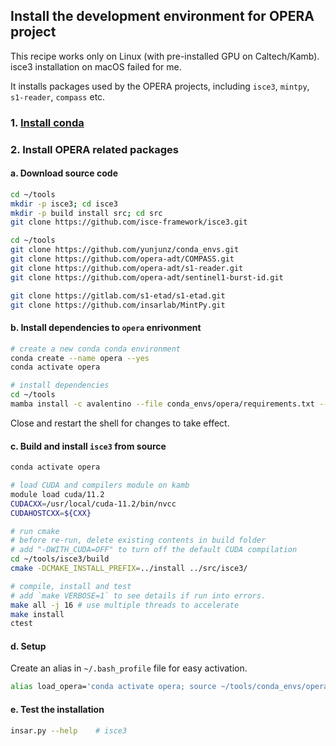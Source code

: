 ## Install the development environment for OPERA project

This recipe works only on Linux (with pre-installed GPU on Caltech/Kamb). isce3 installation on macOS failed for me.

It installs packages used by the OPERA projects, including `isce3`, `mintpy`, `s1-reader`, `compass` etc.

### 1. [Install conda](../README.md#1-install-conda)

### 2. Install OPERA related packages

#### a. Download source code

```bash
cd ~/tools
mkdir -p isce3; cd isce3
mkdir -p build install src; cd src
git clone https://github.com/isce-framework/isce3.git

cd ~/tools
git clone https://github.com/yunjunz/conda_envs.git
git clone https://github.com/opera-adt/COMPASS.git
git clone https://github.com/opera-adt/s1-reader.git
git clone https://github.com/opera-adt/sentinel1-burst-id.git

git clone https://gitlab.com/s1-etad/s1-etad.git
git clone https://github.com/insarlab/MintPy.git
```

#### b. Install dependencies to `opera` enrivonment

```bash
# create a new conda conda environment
conda create --name opera --yes
conda activate opera

# install dependencies
cd ~/tools
mamba install -c avalentino --file conda_envs/opera/requirements.txt --file s1-reader/requirements.txt --file COMPASS/requirements.txt --file MintPy/docs/requirements.txt
```

Close and restart the shell for changes to take effect.

#### c. Build and install `isce3` from source

```bash
conda activate opera

# load CUDA and compilers module on kamb
module load cuda/11.2
CUDACXX=/usr/local/cuda-11.2/bin/nvcc
CUDAHOSTCXX=${CXX}

# run cmake
# before re-run, delete existing contents in build folder
# add "-DWITH_CUDA=OFF" to turn off the default CUDA compilation
cd ~/tools/isce3/build
cmake -DCMAKE_INSTALL_PREFIX=../install ../src/isce3/

# compile, install and test
# add `make VERBOSE=1` to see details if run into errors.
make all -j 16 # use multiple threads to accelerate
make install
ctest
```

#### d. Setup

Create an alias in `~/.bash_profile` file for easy activation.

```bash
alias load_opera='conda activate opera; source ~/tools/conda_envs/opera/config.rc'
```

#### e. Test the installation

```bash
insar.py --help    # isce3
```
